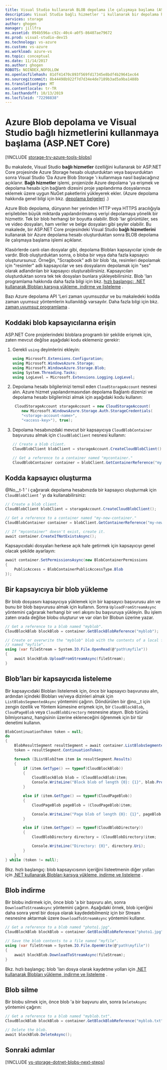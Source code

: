 ```yaml
---
title: Visual Studio kullanarak BLOB depolama ile çalışmaya başlama (ASP.NET Core)
description: Visual Studio bağlı hizmetler 'i kullanarak bir depolama hesabı oluşturduktan sonra Visual Studio ASP.NET Core projesinde Azure Blob depolamayı kullanmaya başlama
services: storage
author: ghogen
manager: jillfra
ms.assetid: 094b596a-c92c-40c4-a0f5-86407ae79672
ms.prod: visual-studio-dev15
ms.technology: vs-azure
ms.custom: vs-azure
ms.workload: azure-vs
ms.topic: conceptual
ms.date: 11/14/2017
ms.author: ghogen
ROBOTS: NOINDEX,NOFOLLOW
ms.openlocfilehash: 81df41470c893f569fd17345e8bdf4b29641ec64
ms.sourcegitcommit: 8b44498b922f7d7d34e4de7189b3ad5a9ba1488b
ms.translationtype: MT
ms.contentlocale: tr-TR
ms.lasthandoff: 10/13/2019
ms.locfileid: "72298838"
---
```

# <a name="get-started-with-azure-blob-storage-and-visual-studio-connected-services-aspnet-core"></a>Azure Blob depolama ve Visual Studio bağlı hizmetlerini kullanmaya başlama (ASP.NET Core)

[!INCLUDE [storage-try-azure-tools-blobs](../../includes/storage-try-azure-tools-blobs.md)]

Bu makalede, Visual Studio **bağlı hizmetler** özelliğini kullanarak bir ASP.NET Core projesinde Azure Storage hesabı oluşturduktan veya başvurduktan sonra Visual Studio 'Da Azure Blob Storage 'ı kullanmaya nasıl başlacağınız açıklanır. **Bağlı hizmetler** işlemi, projenizde Azure depolama 'ya erişmek ve depolama hesabı için bağlantı dizesini proje yapılandırma dosyalarınıza eklemek üzere uygun NuGet paketlerini yükleyerek ekler. (Azure depolama hakkında genel bilgi için bkz. [depolama belgeleri](https://azure.microsoft.com/documentation/services/storage/) .)

Azure Blob depolama, dünyanın her yerinden HTTP veya HTTPS aracılığıyla erişilebilen büyük miktarda yapılandırılmamış veriyi depolamaya yönelik bir hizmettir. Tek bir blob herhangi bir boyutta olabilir. Blob 'lar görüntüler, ses ve video dosyaları, ham veriler ve belge dosyaları gibi şeyler olabilir. Bu makalede, bir ASP.NET Core projesindeki Visual Studio **bağlı hizmetlerini** kullanarak bir Azure depolama hesabı oluşturduktan sonra BLOB depolama ile çalışmaya başlama işlemi açıklanır.

Klasörlerde canlı olan dosyalar gibi, depolama Blobları kapsayıcılar içinde de vardır. Blob oluşturduktan sonra, o bloba bir veya daha fazla kapsayıcı oluşturursunuz. Örneğin, "Scrapbook" adlı bir blob 'da, resimleri depolamak için "resimler" adlı kapsayıcılar ve ses dosyalarını depolamak için "ses" olarak adlandırılan bir kapsayıcı oluşturabilirsiniz. Kapsayıcıları oluşturduktan sonra tek tek dosyaları bunlara yükleyebilirsiniz. Blob 'ları programlama hakkında daha fazla bilgi için bkz. [hızlı başlangıç: .NET kullanarak Blobları karşıya yükleme, indirme ve listeleme](../storage/blobs/storage-quickstart-blobs-dotnet.md) .

Bazı Azure depolama API 'Leri zaman uyumsuzdur ve bu makaledeki kodda zaman uyumsuz yöntemlerin kullanıldığı varsayılır. Daha fazla bilgi için bkz. [zaman uyumsuz programlama](https://docs.microsoft.com/dotnet/csharp/async) .

## <a name="access-blob-containers-in-code"></a>Koddaki blob kapsayıcılarına erişin

ASP.NET Core projelerindeki bloblara programlı bir şekilde erişmek için, zaten mevcut değilse aşağıdaki kodu eklemeniz gerekir:

1. Gerekli `using` deyimlerini ekleyin:

    ```cs
    using Microsoft.Extensions.Configuration;
    using Microsoft.WindowsAzure.Storage;
    using Microsoft.WindowsAzure.Storage.Blob;
    using System.Threading.Tasks;
    using LogLevel = Microsoft.Extensions.Logging.LogLevel;
    ```

1. Depolama hesabı bilgilerinizi temsil eden `CloudStorageAccount` nesnesi alın. Azure hizmet yapılandırmasından depolama Bağlantı dizenizi ve depolama hesabı bilgilerinizi almak için aşağıdaki kodu kullanın:

    ```cs
     CloudStorageAccount storageAccount = new CloudStorageAccount(
        new Microsoft.WindowsAzure.Storage.Auth.StorageCredentials(
        "<storage-account-name>",
        "<access-key>"), true);
    ```

1. Depolama hesabınızdaki mevcut bir kapsayıcıya `CloudBlobContainer` başvurusu almak için `CloudBlobClient` nesnesi kullanın:

    ```cs
    // Create a blob client.
    CloudBlobClient blobClient = storageAccount.CreateCloudBlobClient();

    // Get a reference to a container named "mycontainer."
    CloudBlobContainer container = blobClient.GetContainerReference("mycontainer");
    ```

## <a name="create-a-container-in-code"></a>Kodda kapsayıcı oluşturma

@No__t-1 ' i çağırarak depolama hesabınızda bir kapsayıcı oluşturmak için `CloudBlobClient` ' yı da kullanabilirsiniz:

```cs
// Create a blob client.
CloudBlobClient blobClient = storageAccount.CreateCloudBlobClient();

// Get a reference to a container named "my-new-container."
CloudBlobContainer container = blobClient.GetContainerReference("my-new-container");

// If "mycontainer" doesn't exist, create it.
await container.CreateIfNotExistsAsync();
```

Kapsayıcıdaki dosyaları herkese açık hale getirmek için kapsayıcıyı genel olacak şekilde ayarlayın:

```cs
await container.SetPermissionsAsync(new BlobContainerPermissions
{
    PublicAccess = BlobContainerPublicAccessType.Blob
});
```

## <a name="upload-a-blob-into-a-container"></a>Bir kapsayıcıya bir blob yükleme

Bir blob dosyasını kapsayıcıya yüklemek için bir kapsayıcı başvurusu alın ve bunu bir blob başvurusu almak için kullanın. Sonra `UploadFromStreamAsync` yöntemini çağırarak herhangi bir veri akışını bu başvuruya yükleyin. Bu işlem zaten orada değilse blobu oluşturur ve var olan bir Blobun üzerine yazar. 

```cs
// Get a reference to a blob named "myblob".
CloudBlockBlob blockBlob = container.GetBlockBlobReference("myblob");

// Create or overwrite the "myblob" blob with the contents of a local file
// named "myfile".
using (var fileStream = System.IO.File.OpenRead(@"path\myfile"))
{
    await blockBlob.UploadFromStreamAsync(fileStream);
}
```

## <a name="list-the-blobs-in-a-container"></a>Blob’ları bir kapsayıcıda listeleme

Bir kapsayıcıdaki Blobları listelemek için, önce bir kapsayıcı başvurusu alın, ardından içindeki Blobları ve/veya dizinleri almak için `ListBlobsSegmentedAsync` yöntemini çağırın. Döndürülen bir @no__t için zengin özellik ve Yöntem kümesine erişmek için, bir `CloudBlockBlob`, `CloudPageBlob` veya `CloudBlobDirectory` nesnesine atayın. Blob türünü bilmiyorsanız, hangisinin üzerine ekleneceğini öğrenmek için bir tür denetimi kullanın.

```cs
BlobContinuationToken token = null;
do
{
    BlobResultSegment resultSegment = await container.ListBlobsSegmentedAsync(token);
    token = resultSegment.ContinuationToken;

    foreach (IListBlobItem item in resultSegment.Results)
    {
        if (item.GetType() == typeof(CloudBlockBlob))
        {
            CloudBlockBlob blob = (CloudBlockBlob)item;
            Console.WriteLine("Block blob of length {0}: {1}", blob.Properties.Length, blob.Uri);
        }

        else if (item.GetType() == typeof(CloudPageBlob))
        {
            CloudPageBlob pageBlob = (CloudPageBlob)item;

            Console.WriteLine("Page blob of length {0}: {1}", pageBlob.Properties.Length, pageBlob.Uri);
        }

        else if (item.GetType() == typeof(CloudBlobDirectory))
        {
            CloudBlobDirectory directory = (CloudBlobDirectory)item;

            Console.WriteLine("Directory: {0}", directory.Uri);
        }
    }
} while (token != null);
```

Bkz. hızlı başlangıç: blob kapsayıcısının içeriğini listeetmenin diğer yolları için [.NET kullanarak Blobları karşıya yükleme, indirme ve listeleme](../storage/blobs/storage-quickstart-blobs-dotnet.md#list-the-blobs-in-a-container) .

## <a name="download-a-blob"></a>Blob indirme

Bir blobu indirmek için, önce blob 'a bir başvuru alın, sonra `DownloadToStreamAsync` yöntemini çağırın. Aşağıdaki örnek, blob içeriğini daha sonra yerel bir dosya olarak kaydedebilmeniz için bir Stream nesnesine aktarmak üzere `DownloadToStreamAsync` yöntemini kullanır.

```cs
// Get a reference to a blob named "photo1.jpg".
CloudBlockBlob blockBlob = container.GetBlockBlobReference("photo1.jpg");

// Save the blob contents to a file named "myfile".
using (var fileStream = System.IO.File.OpenWrite(@"path\myfile"))
{
    await blockBlob.DownloadToStreamAsync(fileStream);
}
```

Bkz. hızlı başlangıç: blob 'ları dosya olarak kaydetme yolları için [.NET kullanarak Blobları yükleme, indirme ve listeleme](../storage/blobs/storage-quickstart-blobs-dotnet.md#download-blobs) .

## <a name="delete-a-blob"></a>Blob silme

Bir blobu silmek için, önce blob 'a bir başvuru alın, sonra `DeleteAsync` yöntemini çağırın:

```cs
// Get a reference to a blob named "myblob.txt".
CloudBlockBlob blockBlob = container.GetBlockBlobReference("myblob.txt");

// Delete the blob.
await blockBlob.DeleteAsync();
```

## <a name="next-steps"></a>Sonraki adımlar

[!INCLUDE [vs-storage-dotnet-blobs-next-steps](../../includes/vs-storage-dotnet-blobs-next-steps.md)]
